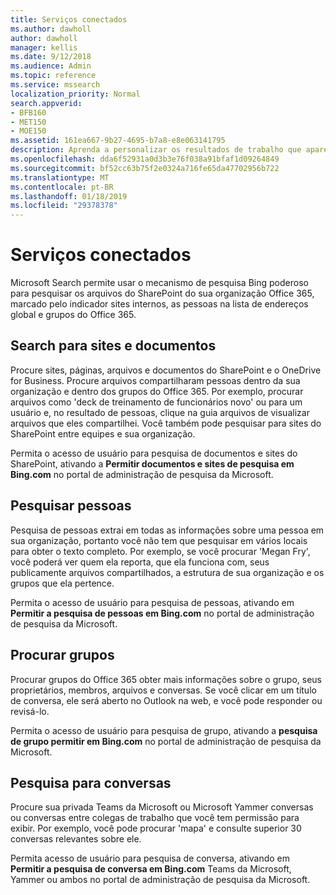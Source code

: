 ```yaml
---
title: Serviços conectados
ms.author: dawholl
author: dawholl
manager: kellis
ms.date: 9/12/2018
ms.audience: Admin
ms.topic: reference
ms.service: mssearch
localization_priority: Normal
search.appverid:
- BFB160
- MET150
- MOE150
ms.assetid: 161ea667-9b27-4695-b7a8-e8e063141795
description: Aprenda a personalizar os resultados de trabalho que aparecem quando você usa o Microsoft Search.
ms.openlocfilehash: dda6f52931a0d3b3e76f038a91bfaf1d09264849
ms.sourcegitcommit: bf52cc63b75f2e0324a716fe65da47702956b722
ms.translationtype: MT
ms.contentlocale: pt-BR
ms.lasthandoff: 01/18/2019
ms.locfileid: "29378378"
---
```

# <a name="connected-services"></a>Serviços conectados

Microsoft Search permite usar o mecanismo de pesquisa Bing poderoso para pesquisar os arquivos do SharePoint do sua organização Office 365, marcado pelo indicador sites internos, as pessoas na lista de endereços global e grupos do Office 365.
  
## <a name="search-for-sites-and-documents"></a>Search para sites e documentos

Procure sites, páginas, arquivos e documentos do SharePoint e o OneDrive for Business. Procure arquivos compartilharam pessoas dentro da sua organização e dentro dos grupos do Office 365. Por exemplo, procurar arquivos como 'deck de treinamento de funcionários novo' ou para um usuário e, no resultado de pessoas, clique na guia arquivos de visualizar arquivos que eles compartilhei. Você também pode pesquisar para sites do SharePoint entre equipes e sua organização.
  
Permita o acesso de usuário para pesquisa de documentos e sites do SharePoint, ativando a **Permitir documentos e sites de pesquisa em Bing.com** no portal de administração de pesquisa da Microsoft. 
  
## <a name="search-for-people"></a>Pesquisar pessoas

Pesquisa de pessoas extrai em todas as informações sobre uma pessoa em sua organização, portanto você não tem que pesquisar em vários locais para obter o texto completo. Por exemplo, se você procurar 'Megan Fry', você poderá ver quem ela reporta, que ela funciona com, seus publicamente arquivos compartilhados, a estrutura de sua organização e os grupos que ela pertence.
  
Permita o acesso de usuário para pesquisa de pessoas, ativando em **Permitir a pesquisa de pessoas em Bing.com** no portal de administração de pesquisa da Microsoft. 
  
## <a name="search-for-groups"></a>Procurar grupos

Procurar grupos do Office 365 obter mais informações sobre o grupo, seus proprietários, membros, arquivos e conversas. Se você clicar em um título de conversa, ele será aberto no Outlook na web, e você pode responder ou revisá-lo.
  
Permita o acesso de usuário para pesquisa de grupo, ativando a **pesquisa de grupo permitir em Bing.com** no portal de administração de pesquisa da Microsoft. 
  
## <a name="search-for-conversations"></a>Pesquisa para conversas

Procure sua privada Teams da Microsoft ou Microsoft Yammer conversas ou conversas entre colegas de trabalho que você tem permissão para exibir. Por exemplo, você pode procurar 'mapa' e consulte superior 30 conversas relevantes sobre ele.
  
Permita acesso de usuário para pesquisa de conversa, ativando em **Permitir a pesquisa de conversa em Bing.com** Teams da Microsoft, Yammer ou ambos no portal de administração de pesquisa da Microsoft. 

  

